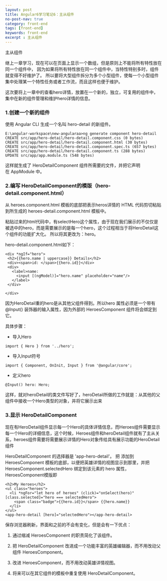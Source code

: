 ```yaml
---
layout: post
title: Angular6学习笔记6：主从组件
no-post-nav: true
category: front-end
tags: [front-end]
keywords: front-end
excerpt : 主从组件
---
```


主从组件

继上一章学习，现在可以在页面上显示一个数组，但是原则上不能将所有特性放在同一个组件中，
因为如果将所有特性放在同一个组件中，当特性特别多时，组件就变得不好维护了。
所以要将大型组件拆分为多个小型组件，使每一个小型组件集中处理某一个特性任务或者工作流，而且这样也便于维护。<br/>

这次要将上一章中的查看hero详情，放置在一个新的，独立，可复用的组件中，集中在新的组件管理和维护hero详情的信息。

### 1.创建一个新的组件
使用 Angular CLI 生成一个名叫 hero-detail 的新组件。
```
E:\angular-workspace\new-angularaa>ng generate component hero-detail
CREATE src/app/hero-detail/hero-detail.component.css (0 bytes)
CREATE src/app/hero-detail/hero-detail.component.html (30 bytes)
CREATE src/app/hero-detail/hero-detail.component.spec.ts (657 bytes)
CREATE src/app/hero-detail/hero-detail.component.ts (288 bytes)
UPDATE src/app/app.module.ts (548 bytes)
```
这样就生成了 HeroDetailComponent 组件所需要的文件，并把它声明在 AppModule 中。

### 2.编写 HeroDetailComponent的模版（hero-detail.component.html）
从 heroes.component.html 模板的底部把表示heros详情的 HTML 代码剪切粘贴到所生成的 heroes-detail.component.html 模板中。<br/>

粘贴过来的html代码中，有selectHero这个属性，由于现在我们展示的不仅仅是被选中的hero，而是需要展示的是每一个hero，这个过程相当于将HeroDetail这个组件的功能扩大化。
所以将其更改为：hero。<br/>

 hero-detail.component.html如下：
 ```
<div *ngIf="hero">
  <h2>{{hero.name | uppercase}} Details</h2>
  <div><span>id: </span>{{hero.id}}</div>
  <div>
    <label>name:
      <input [(ngModel)]="hero.name" placeholder="name"/>
    </label>
  </div>
 
</div>
```

因为HeroDetail重的hero是从其他父组件得到。所以hero 属性必须是一个带有 @Input() 装饰器的输入属性，因为外部的 HeroesComponent 组件将会绑定到它。<br/>

具体步骤：

- 导入Hero

```
import { Hero } from '../hero';
```

- 导入Input符号

```
import { Component, OnInit, Input } from '@angular/core';
```

- 定义hero

```
@Input() hero: Hero;
```

这样，就对heroDetail的类文件写好了，heroDetail所做的工作就是：从其他的父组件中接收一个Hero类型的对象，并将它展示出来

### 3.显示 HeroDetailComponent

现在有HeroDetail组件显示每一个Hero的具体详情信息，而Heroes组件需要显示每一个Hero的详细信息，这个时候，Heroes组件和heroDetail组件就有了主从关系，heroes组件需要将需要展示详情的Hero对象传给具有展示功能的HeroDetail组件

HeroDetailComponent 的选择器是 'app-hero-detail'。 把 <app-hero-detail> 添加到 HeroesComponent 模板的底部，以便把英雄详情的视图显示到那里，并把 HeroesComponent.selectedHero 绑定到该元素的 hero 属性，HeroesComponent模版即

```
<h2>My Heroes</h2>
<ul class="heroes">
  <li *ngFor="let hero of heroes" (click)="onSelect(hero)" [class.selected]="hero === selectedHero">
    <span class="badge">{{hero.id}}</span> {{hero.name}}
  </li>
</ul>
<app-hero-detail [hero]="selectedHero"></app-hero-detail>
```

保存浏览器刷新，界面和之前的不会有变化，但是会有一下优点：

1. 通过缩减 HeroesComponent 的职责简化了该组件。

2. 把 HeroDetailComponent 改进成一个功能丰富的英雄编辑器，而不用改动父组件 HeroesComponent。

3. 改进 HeroesComponent，而不用改动英雄详情视图。

4. 将来可以在其它组件的模板中重复使用 HeroDetailComponent。
